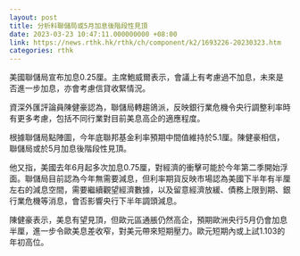 ```yaml
---
layout: post
title: 分析料聯儲局或5月加息後階段性見頂
date: 2023-03-23 10:47:11.000000000 +08:00
link: https://news.rthk.hk/rthk/ch/component/k2/1693226-20230323.htm
categories: rthk
---
```


美國聯儲局宣布加息0.25厘。主席鮑威爾表示，會議上有考慮過不加息，未來是否進一步加息，亦會考慮信貸收緊情況。

資深外匯評論員陳健豪認為，聯儲局轉趨鴿派，反映銀行業危機令央行調整利率時有更多考慮，包括不同行業對目前美息高企的適應程度。

根據聯儲局點陣圖，今年底聯邦基金利率預期中間值維持於5.1厘。陳健豪相信，聯儲局或於5月加息後階段性見頂。

他又指，美國去年6月起多次加息0.75厘，對經濟的衝擊可能於今年第二季開始浮面。聯儲局目前認為今年無需要減息，但利率期貨反映市場認為美國下半年有半厘左右的減息空間，需要繼續觀望經濟數據，以及留意經濟放緩、債務上限到期、銀行業危機等消息，會否影響央行下半年調頭減息。

陳健豪表示，美息有望見頂，但歐元區通脹仍然高企，預期歐洲央行5月仍會加息半厘，進一步令歐美息差收窄，對美元帶來短期壓力。歐元短期內或上試1.103的年初高位。
